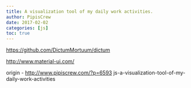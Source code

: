 ```yaml
---
title: A visualization tool of my daily work activities.
author: PipisCrew
date: 2017-02-02
categories: [js]
toc: true
---
```


https://github.com/DictumMortuum/dictum

http://www.material-ui.com/

origin - http://www.pipiscrew.com/?p=6593 js-a-visualization-tool-of-my-daily-work-activities